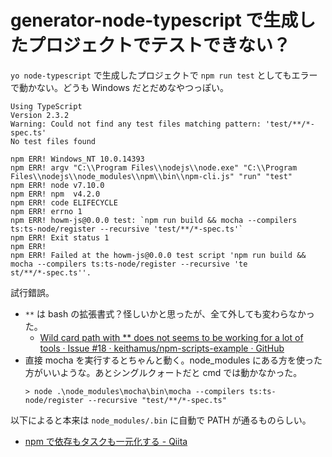 # generator-node-typescript で生成したプロジェクトでテストできない？
`yo node-typescript` で生成したプロジェクトで `npm run test` としてもエラーで動かない。どうも Windows だとだめなやつっぽい。
```
Using TypeScript
Version 2.3.2
Warning: Could not find any test files matching pattern: 'test/**/*-spec.ts'
No test files found

npm ERR! Windows_NT 10.0.14393
npm ERR! argv "C:\\Program Files\\nodejs\\node.exe" "C:\\Program Files\\nodejs\\node_modules\\npm\\bin\\npm-cli.js" "run" "test"
npm ERR! node v7.10.0
npm ERR! npm  v4.2.0
npm ERR! code ELIFECYCLE
npm ERR! errno 1
npm ERR! howm-js@0.0.0 test: `npm run build && mocha --compilers ts:ts-node/register --recursive 'test/**/*-spec.ts'`
npm ERR! Exit status 1
npm ERR!
npm ERR! Failed at the howm-js@0.0.0 test script 'npm run build && mocha --compilers ts:ts-node/register --recursive 'te
st/**/*-spec.ts''.
```

試行錯誤。
- `**` は bash の拡張書式？怪しいかと思ったが、全て外しても変わらなかった。
    - [Wild card path with ** does not seems to be working for a lot of tools · Issue #18 · keithamus/npm-scripts-example · GitHub](https://github.com/keithamus/npm-scripts-example/issues/18)
- 直接 mocha を実行するとちゃんと動く。node_modules にある方を使った方がいいような。あとシングルクォートだと cmd では動かなかった。
  ```
  > node .\node_modules\mocha\bin\mocha --compilers ts:ts-node/register --recursive "test/**/*-spec.ts"
  ```

以下によると本来は `node_modules/.bin` に自動で PATH が通るものらしい。
- [npm で依存もタスクも一元化する - Qiita](http://qiita.com/Jxck_/items/efaff21b977ddc782971)